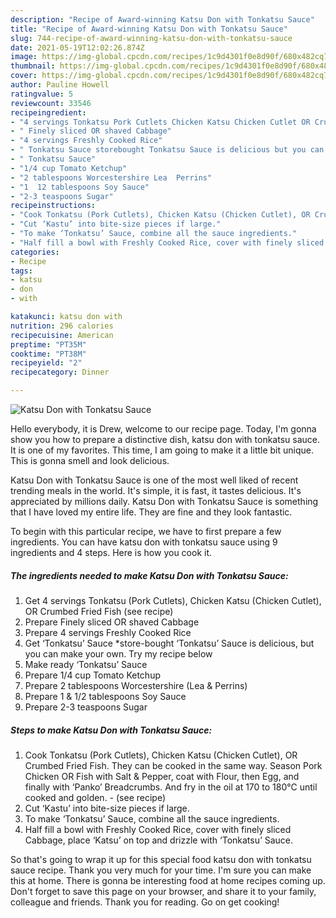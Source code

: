 ```yaml
---
description: "Recipe of Award-winning Katsu Don with Tonkatsu Sauce"
title: "Recipe of Award-winning Katsu Don with Tonkatsu Sauce"
slug: 744-recipe-of-award-winning-katsu-don-with-tonkatsu-sauce
date: 2021-05-19T12:02:26.874Z
image: https://img-global.cpcdn.com/recipes/1c9d4301f0e8d90f/680x482cq70/katsu-don-with-tonkatsu-sauce-recipe-main-photo.jpg
thumbnail: https://img-global.cpcdn.com/recipes/1c9d4301f0e8d90f/680x482cq70/katsu-don-with-tonkatsu-sauce-recipe-main-photo.jpg
cover: https://img-global.cpcdn.com/recipes/1c9d4301f0e8d90f/680x482cq70/katsu-don-with-tonkatsu-sauce-recipe-main-photo.jpg
author: Pauline Howell
ratingvalue: 5
reviewcount: 33546
recipeingredient:
- "4 servings Tonkatsu Pork Cutlets Chicken Katsu Chicken Cutlet OR Crumbed Fried Fish           see recipe"
- " Finely sliced OR shaved Cabbage"
- "4 servings Freshly Cooked Rice"
- " Tonkatsu Sauce storebought Tonkatsu Sauce is delicious but you can make your own Try my recipe below"
- " Tonkatsu Sauce"
- "1/4 cup Tomato Ketchup"
- "2 tablespoons Worcestershire Lea  Perrins"
- "1  12 tablespoons Soy Sauce"
- "2-3 teaspoons Sugar"
recipeinstructions:
- "Cook Tonkatsu (Pork Cutlets), Chicken Katsu (Chicken Cutlet), OR Crumbed Fried Fish. They can be cooked in the same way. Season Pork Chicken OR Fish with Salt &amp; Pepper, coat with Flour, then Egg, and finally with ‘Panko’ Breadcrumbs. And fry in the oil at 170 to 180℃ until cooked and golden.           (see recipe)"
- "Cut ‘Kastu’ into bite-size pieces if large."
- "To make ‘Tonkatsu’ Sauce, combine all the sauce ingredients."
- "Half fill a bowl with Freshly Cooked Rice, cover with finely sliced Cabbage, place ‘Katsu’ on top and drizzle with ‘Tonkatsu’ Sauce."
categories:
- Recipe
tags:
- katsu
- don
- with

katakunci: katsu don with 
nutrition: 296 calories
recipecuisine: American
preptime: "PT35M"
cooktime: "PT38M"
recipeyield: "2"
recipecategory: Dinner

---
```



![Katsu Don with Tonkatsu Sauce](https://img-global.cpcdn.com/recipes/1c9d4301f0e8d90f/680x482cq70/katsu-don-with-tonkatsu-sauce-recipe-main-photo.jpg)

Hello everybody, it is Drew, welcome to our recipe page. Today, I'm gonna show you how to prepare a distinctive dish, katsu don with tonkatsu sauce. It is one of my favorites. This time, I am going to make it a little bit unique. This is gonna smell and look delicious.



Katsu Don with Tonkatsu Sauce is one of the most well liked of recent trending meals in the world. It's simple, it is fast, it tastes delicious. It's appreciated by millions daily. Katsu Don with Tonkatsu Sauce is something that I have loved my entire life. They are fine and they look fantastic.


To begin with this particular recipe, we have to first prepare a few ingredients. You can have katsu don with tonkatsu sauce using 9 ingredients and 4 steps. Here is how you cook it.

<!--inarticleads1-->

##### The ingredients needed to make Katsu Don with Tonkatsu Sauce:

1. Get 4 servings Tonkatsu (Pork Cutlets), Chicken Katsu (Chicken Cutlet), OR Crumbed Fried Fish           (see recipe)
1. Prepare  Finely sliced OR shaved Cabbage
1. Prepare 4 servings Freshly Cooked Rice
1. Get  ‘Tonkatsu’ Sauce *store-bought ‘Tonkatsu’ Sauce is delicious, but you can make your own. Try my recipe below
1. Make ready  ‘Tonkatsu’ Sauce
1. Prepare 1/4 cup Tomato Ketchup
1. Prepare 2 tablespoons Worcestershire (Lea &amp; Perrins)
1. Prepare 1 &amp; 1/2 tablespoons Soy Sauce
1. Prepare 2-3 teaspoons Sugar




<!--inarticleads2-->

##### Steps to make Katsu Don with Tonkatsu Sauce:

1. Cook Tonkatsu (Pork Cutlets), Chicken Katsu (Chicken Cutlet), OR Crumbed Fried Fish. They can be cooked in the same way. Season Pork Chicken OR Fish with Salt &amp; Pepper, coat with Flour, then Egg, and finally with ‘Panko’ Breadcrumbs. And fry in the oil at 170 to 180℃ until cooked and golden. -           (see recipe)
1. Cut ‘Kastu’ into bite-size pieces if large.
1. To make ‘Tonkatsu’ Sauce, combine all the sauce ingredients.
1. Half fill a bowl with Freshly Cooked Rice, cover with finely sliced Cabbage, place ‘Katsu’ on top and drizzle with ‘Tonkatsu’ Sauce.




So that's going to wrap it up for this special food katsu don with tonkatsu sauce recipe. Thank you very much for your time. I'm sure you can make this at home. There is gonna be interesting food at home recipes coming up. Don't forget to save this page on your browser, and share it to your family, colleague and friends. Thank you for reading. Go on get cooking!
